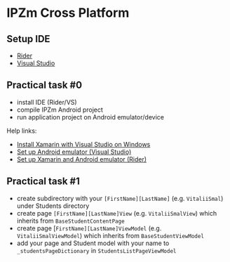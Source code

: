 # IPZm Cross Platform

## Setup IDE

- [Rider](https://www.jetbrains.com/rider/download)
- [Visual Studio](https://visualstudio.microsoft.com/)

## Practical task #0

- install IDE (Rider/VS)
- compile IPZm Android project
- run application project on Android emulator/device

Help links:
- [Install Xamarin with Visual Studio on Windows](https://learn.microsoft.com/en-us/xamarin/get-started/installation/windows)
- [Set up Android emulator (Visual Studio)](https://learn.microsoft.com/en-us/xamarin/get-started/first-app/?pivots=windows-vs2022)
- [Set up Xamarin and Android emulator (Rider)](https://www.jetbrains.com/help/rider/Xamarin.html#webinar-recording-better-xamarin-development-with-rider-for-mac)

## Practical task #1

- create subdirectory with your `[FirstName][LastName]` (e.g. `VitaliiSmal`) under Students directory
- create page `[FirstName][LastName]View` (e.g. `VitaliiSmalView`) which inherits from `BaseStudentContentPage`
- create page [`FirstName][LastName]ViewModel` (e.g. `VitaliiSmalViewModel`) which inherits from `BaseStudentViewModel`
- add your page and Student model with your name to `_studentsPageDictionary` in `StudentsListPageViewModel`
